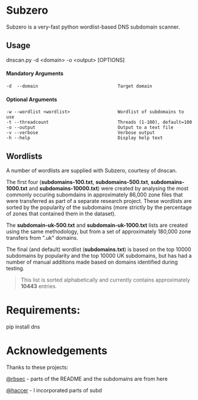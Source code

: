 Subzero
======

Subzero is a very-fast python wordlist-based DNS subdomain scanner.

Usage
-----

dnscan.py -d \<domain\> -o \<output\> [OPTIONS]

#### Mandatory Arguments
	-d  --domain                              Target domain

#### Optional Arguments
	-w --wordlist <wordlist>                  Wordlist of subdomains to use
	-t --threadcount                          Threads (1-100), default=100
	-o --output                               Output to a text file
	-v --verbose                              Verbose output
	-h --help                                 Display help text

Wordlists
---------

A number of wordlists are supplied with Subzero, courtesy of dnscan.

The first four (**subdomains-100.txt**, **subdomains-500.txt**, **subdomains-1000.txt** and **subdomains-10000.txt**) were created by analysing the most commonly occuring subomdains in approximately 86,000 zone files that were transferred as part of a separate research project. These wordlists are sorted by the popularity of the subdomains (more strictly by the percentage of zones that contained them in the dataset).

The **subdomain-uk-500.txt** and **subdomain-uk-1000.txt** lists are created using the same methodology, but from a set of approximately 180,000 zone transfers from ".uk" domains.

The final (and default) wordlist (**subdomains.txt**) is based on the top 10000 subdomains by popularity and the top 10000 UK subdomains, but has had a number of manual additions made based on domains identified during testing.

>This list is sorted alphabetically and currently contains approximately **10443** entries.

# Requirements: 

pip install dns

# Acknowledgements 

Thanks to these projects:

[@rbsec](http://github.com/rbsec/dnscan) - parts of the README and the subdomains are from here

[@haccer](https://github.com/haccer/subd/blob/0c4f1c7880cbd3b2d74d046971f042cfc4a12781/subd.py) - I incorporated parts of subd
